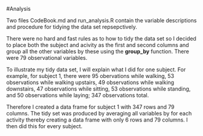 #Analysis

Two files CodeBook.md and run_analysis.R contain the variable descriptions and procedure for tidying the data set repsepctively.

There were no hard and fast rules as to how to tidy the data set so I decided to place both the subject and acivity as the first and second columns and group all the other variables by these using the **group_by** function. There were 79 observational variables. 

To illustrate my tidy data set, I will explain what I did for one subject. 
For example, for subject 1, there were 95 obervations while walking, 53 observations while walking upstairs, 49 observations while walking downstairs, 47 observations while sitting, 53 observations while standing, and 50 observations while laying; 347 observations total. 

Therefore I created a data frame for subject 1 with 347 rows and 79 columns. The tidy set was produced by averaging all variables by for each activity thereby creating a data frame with only 6 rows and 79 columns. I then did this for every subject. 
